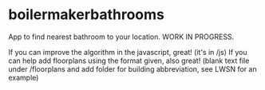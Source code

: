 # boilermakerbathrooms
App to find nearest bathroom to your location. WORK IN PROGRESS.

If you can improve the algorithm in the javascript, great! (it's in /js)
If you can help add floorplans using the format given, also great! (blank text file under /floorplans and add folder for building abbreviation, see LWSN for an example)
